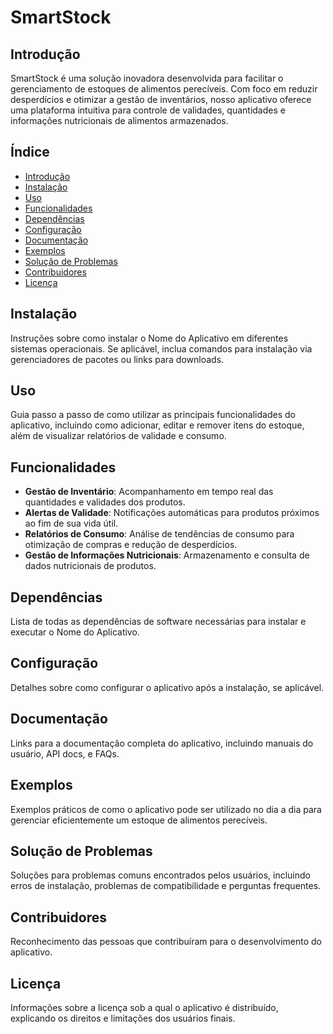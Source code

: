 # SmartStock

## Introdução

SmartStock é uma solução inovadora desenvolvida para facilitar o gerenciamento de estoques de alimentos perecíveis. Com foco em reduzir desperdícios e otimizar a gestão de inventários, nosso aplicativo oferece uma plataforma intuitiva para controle de validades, quantidades e informações nutricionais de alimentos armazenados.

## Índice

- [Introdução](#introdução)
- [Instalação](#instalação)
- [Uso](#uso)
- [Funcionalidades](#funcionalidades)
- [Dependências](#dependências)
- [Configuração](#configuração)
- [Documentação](#documentação)
- [Exemplos](#exemplos)
- [Solução de Problemas](#solução-de-problemas)
- [Contribuidores](#contribuidores)
- [Licença](#licença)

## Instalação

Instruções sobre como instalar o Nome do Aplicativo em diferentes sistemas operacionais. Se aplicável, inclua comandos para instalação via gerenciadores de pacotes ou links para downloads.

## Uso

Guia passo a passo de como utilizar as principais funcionalidades do aplicativo, incluindo como adicionar, editar e remover itens do estoque, além de visualizar relatórios de validade e consumo.

## Funcionalidades

- **Gestão de Inventário**: Acompanhamento em tempo real das quantidades e validades dos produtos.
- **Alertas de Validade**: Notificações automáticas para produtos próximos ao fim de sua vida útil.
- **Relatórios de Consumo**: Análise de tendências de consumo para otimização de compras e redução de desperdícios.
- **Gestão de Informações Nutricionais**: Armazenamento e consulta de dados nutricionais de produtos.

## Dependências

Lista de todas as dependências de software necessárias para instalar e executar o Nome do Aplicativo.

## Configuração

Detalhes sobre como configurar o aplicativo após a instalação, se aplicável.

## Documentação

Links para a documentação completa do aplicativo, incluindo manuais do usuário, API docs, e FAQs.

## Exemplos

Exemplos práticos de como o aplicativo pode ser utilizado no dia a dia para gerenciar eficientemente um estoque de alimentos perecíveis.

## Solução de Problemas

Soluções para problemas comuns encontrados pelos usuários, incluindo erros de instalação, problemas de compatibilidade e perguntas frequentes.

## Contribuidores

Reconhecimento das pessoas que contribuíram para o desenvolvimento do aplicativo.

## Licença

Informações sobre a licença sob a qual o aplicativo é distribuído, explicando os direitos e limitações dos usuários finais.

